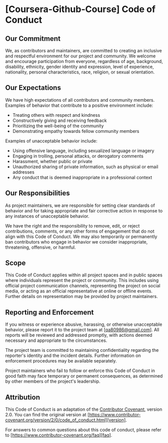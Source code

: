 # [Coursera-Github-Course] Code of Conduct

## Our Commitment

We, as contributors and maintainers, are committed to creating an inclusive and respectful environment for our project and community. We welcome and encourage participation from everyone, regardless of age, background, disability, ethnicity, gender identity and expression, level of experience, nationality, personal characteristics, race, religion, or sexual orientation.

## Our Expectations

We have high expectations of all contributors and community members. Examples of behavior that contribute to a positive environment include:

- Treating others with respect and kindness
- Constructively giving and receiving feedback
- Prioritizing the well-being of the community
- Demonstrating empathy towards fellow community members

Examples of unacceptable behavior include:

- Using offensive language, including sexualized language or imagery
- Engaging in trolling, personal attacks, or derogatory comments
- Harassment, whether public or private
- Unauthorized sharing of private information, such as physical or email addresses
- Any conduct that is deemed inappropriate in a professional context

## Our Responsibilities

As project maintainers, we are responsible for setting clear standards of behavior and for taking appropriate and fair corrective action in response to any instances of unacceptable behavior.

We have the right and the responsibility to remove, edit, or reject contributions, comments, or any other forms of engagement that do not align with this Code of Conduct. We may also temporarily or permanently ban contributors who engage in behavior we consider inappropriate, threatening, offensive, or harmful.

## Scope

This Code of Conduct applies within all project spaces and in public spaces where individuals represent the project or community. This includes using official project communication channels, representing the project on social media, or acting as an official representative at online or offline events. Further details on representation may be provided by project maintainers.

## Reporting and Enforcement

If you witness or experience abusive, harassing, or otherwise unacceptable behavior, please report it to the project team at [qa80986@gmail.com]. All reports will be reviewed and addressed promptly, with actions deemed necessary and appropriate to the circumstances.

The project team is committed to maintaining confidentiality regarding the reporter's identity and the incident details. Further information on enforcement procedures may be available separately.

Project maintainers who fail to follow or enforce this Code of Conduct in good faith may face temporary or permanent consequences, as determined by other members of the project's leadership.

## Attribution

This Code of Conduct is an adaptation of the [Contributor Covenant][homepage], version 2.0. You can find the original version at [https://www.contributor-covenant.org/version/2/0/code_of_conduct.html][version].

[homepage]: https://www.contributor-covenant.org
[version]: https://www.contributor-covenant.org/version/2/0/code_of_conduct.html

For answers to common questions about this code of conduct, please refer to [https://www.contributor-covenant.org/faq][faq].
